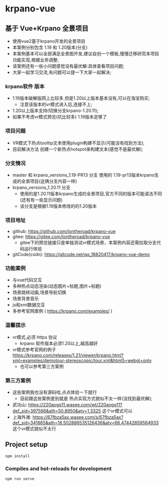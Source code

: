 # krpano-vue


## 基于 Vue+Krpano 全景项目
- 使用vue2基于krpano开发的全景项目
- 本案例分别包含 1.19 和 1.20版本(分支)
- 本案例基本可以全部满足全景图开发,建议自创一个模板,慢慢迁移研究本项目功能实现,根据业务调整;
- 该案例还有一些小问题感觉没有最优解:具体查看项目问题;
- 大家一起学习交流,有问题可以提一下大家一起解决;

### krpano软件 版本
- 1.19版本破解版网上比较多,但是1.20以上版本基本没有,可以在淘宝购买;
  - 注意该版本的vr模式进入后,连接不上;
- 1.20以上版本支持(切换分支krpano-1.20.11);
- 如果不考虑vr模式预览(坑比较多) 1.19版本足够了

### 项目问题
- VR模式下热点tooltip文本使用plugin构建不显示(可能没有找到方法);
- 目前解决方法 创建一个新热点hotspot来构建文本(感觉不是最优解);

### 分支情况
- master 和 krpano_versions_1.19-PR13 分支 使用的 1.19-pr13版本krpano生成的全景项目(这俩分支内容一样)
- krpano_versions_1.20.11 分支
  - 使用的是1.20.11版本krpano生成的全景项目,官方不同的版本可能语法不同(还有有一些显示问题)
  - 该分支是根据1.19版本修改的的1.20版本

### 项目地址
- github: https://github.com/Iontheroad/krpano-vue
- gitee: https://gitee.com/Iontheroad/krpano-vue
  - gitee下的预览链接只是单独测试vr模式场景，本案例内容还需拉取分支代码运行体验
- gitCode(csdn): https://gitcode.net/qq_18820417/krpano-vue-demo

### 功能案例
- 与vue代码交互
- 多种热点动态渲染(动态图片+标题,图片+标题)
- 场景跳转动画,场景导航切换
- 场景背景音乐
- js和xml数据交互
- 多参考官网案例 ( https://krpano.com/examples/ )

### 温馨提示
- vr模式,必须 https 协议
  - krpano 软件版本必须1.20以上,越高越好
- vr模式参考官网的例子 https://krpano.com/releases/1.21/viewer/krpano.html?xml=examples/demotour-stereoscopic/tour.xml&html5=webgl+only
  - 也可以参考第三方案例

### 第三方案例
- 这些案例我也没有源码哈,点点体验一下就行
  - 目前跟这些案例差别就是 热点实现方式貌似不太一样(没找到最优解);
- 武功山:  https://220aogq11.wasee.com/wt/220aogq11?def_sid=397566&ath=50.8950&atv=1.3325  这个vr模式可以
- 上海外滩: https://67fbza5ax.wasee.com/s/67fbza5ax?def_sid=341865&ath=18.502886535126436&atv=68.47442859564933 这个vr模式貌似不太行

## Project setup
```
npm install
```

### Compiles and hot-reloads for development
```
npm run serve
```